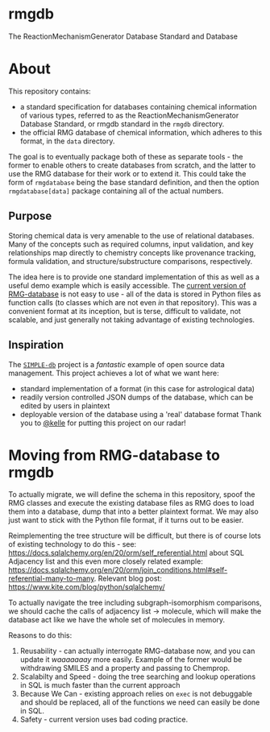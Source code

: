 # rmgdb
The ReactionMechanismGenerator Database Standard and Database

# About
This repository contains:
 - a standard specification for databases containing chemical information of various types, referred to as the ReactionMechanismGenerator Database Standard, or rmgdb standard in the `rmgdb` directory.
 - the official RMG database of chemical information, which adheres to this format, in the `data` directory.

The goal is to eventually package both of these as separate tools - the former to enable others to create databases from scratch, and the latter to use the RMG database for their work or to extend it.
This could take the form of `rmgdatabase` being the base standard definition, and then the option `rmgdatabase[data]` package containing all of the actual numbers.

## Purpose
Storing chemical data is very amenable to the use of relational databases.
Many of the concepts such as required columns, input validation, and key relationships map directly to chemistry concepts like provenance tracking, formula validation, and structure/substructure comparisons, respectively.

The idea here is to provide one standard implementation of this as well as a useful demo example which is easily accessible.
The [current version of RMG-database](https://github.com/ReactionMechanismGenerator/RMG-database) is not easy to use - all of the data is stored in Python files as function calls (to classes which are not even _in_ that repository).
This was a convenient format at its inception, but is terse, difficult to validate, not scalable, and just generally not taking advantage of existing technologies.

## Inspiration
The [`SIMPLE-db`](https://github.com/SIMPLE-AstroDB/SIMPLE-db) project is a _fantastic_ example of open source data management.
This project achieves a lot of what we want here:
 - standard implementation of a format (in this case for astrological data)
 - readily version controlled JSON dumps of the database, which can be edited by users in plaintext
 - deployable version of the database using a 'real' database format
Thank you to [@kelle](https://github.com/kelle) for putting this project on our radar!

# Moving from RMG-database to rmgdb
To actually migrate, we will define the schema in this repository, spoof the RMG classes and execute the existing database files as RMG does to load them into a database, dump that into a better plaintext format.
We may also just want to stick with the Python file format, if it turns out to be easier.

Reimplementing the tree structure will be difficult, but there is of course lots of existing technology to do this - see: https://docs.sqlalchemy.org/en/20/orm/self_referential.html about SQL Adjacency list and this even more closely related example: https://docs.sqlalchemy.org/en/20/orm/join_conditions.html#self-referential-many-to-many.
Relevant blog post: https://www.kite.com/blog/python/sqlalchemy/

To actually navigate the tree including subgraph-isomorphism comparisons, we should cache the calls of adjacency list -> molecule, which will make the database act like we have the whole set of molecules in memory.

Reasons to do this:
 1. Reusability - can actually interrogate RMG-database now, and you can update it _waaaaaaay_ more easily. Example of the former would be withdrawing SMILES and a property and passing to Chemprop.
 2. Scalabilty and Speed - doing the tree searching and lookup operations in SQL is much faster than the current approach
 3. Because We Can - existing approach relies on `exec` is not debuggable and should be replaced, all of the functions we need can easily be done in SQL.
 4. Safety - current version uses bad coding practice.
